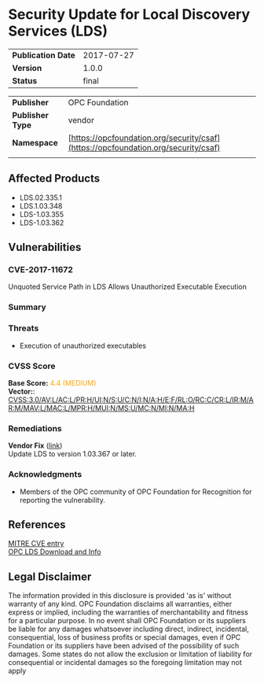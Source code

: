 # Security Update for Local Discovery Services (LDS)

|||
|---|---|
|**Publication Date**|2017-07-27|
|**Version**|1.0.0|
|**Status**|final|

|||
|---|---|
|**Publisher**|OPC Foundation|
|**Publisher Type**|vendor|
|**Namespace**|[https://opcfoundation.org/security/csaf](https://opcfoundation.org/security/csaf)|
|||

## Affected Products

- LDS.02.335.1
- LDS.1.03.348
- LDS-1.03.355
- LDS-1.03.362

## Vulnerabilities
### CVE-2017-11672
Unquoted Service Path in LDS Allows Unauthorized Executable Execution  

### Summary
  

### Threats
- Execution of unauthorized executables

### CVSS Score
**Base Score:** <span style='color:orange'>4.4 (MEDIUM)</span>  
**Vector:**: [CVSS:3.0/AV:L/AC:L/PR:H/UI:N/S:U/C:N/I:N/A:H/E:F/RL:O/RC:C/CR:L/IR:M/AR:M/MAV:L/MAC:L/MPR:H/MUI:N/MS:U/MC:N/MI:N/MA:H](https://www.first.org/cvss/calculator/3-0#CVSS:3.0/AV:L/AC:L/PR:H/UI:N/S:U/C:N/I:N/A:H/E:F/RL:O/RC:C/CR:L/IR:M/AR:M/MAV:L/MAC:L/MPR:H/MUI:N/MS:U/MC:N/MI:N/MA:H)  

### Remediations
**Vendor Fix** ([link]())  
Update LDS to version 1.03.367 or later.  

### Acknowledgments
- Members of the OPC community of OPC Foundation for Recognition for reporting the vulnerability.

##  References

[MITRE CVE entry](https://www.cve.org/CVERecord?id=CVE-2017-11672)  
[OPC LDS Download and Info](https://opcfoundation.org/developer-tools/developer-kits-unified-architecture/local-discovery-server-lds/)  

##  Legal Disclaimer

The information provided in this disclosure is provided 'as is' without warranty of any kind. OPC Foundation disclaims all warranties, either express or implied, including the warranties of merchantability and fitness for a particular purpose. In no event shall OPC Foundation or its suppliers be liable for any damages whatsoever including direct, indirect, incidental, consequential, loss of business profits or special damages, even if OPC Foundation or its suppliers have been advised of the possibility of such damages. Some states do not allow the exclusion or limitation of liability for consequential or incidental damages so the foregoing limitation may not apply
